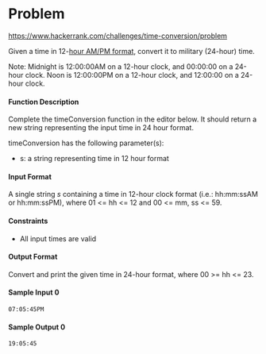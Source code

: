 # Problem

https://www.hackerrank.com/challenges/time-conversion/problem

Given a time in 12-[hour AM/PM format](https://en.wikipedia.org/wiki/12-hour_clock), convert it to military (24-hour) time.

Note: Midnight is 12:00:00AM on a 12-hour clock, and 00:00:00 on a 24-hour clock. Noon is 12:00:00PM on a 12-hour clock, and 12:00:00 on a 24-hour clock.

#### Function Description

Complete the timeConversion function in the editor below. It should return a new string representing the input time in 24 hour format.

timeConversion has the following parameter(s):

* s: a string representing time in 12 hour format

#### Input Format

A single string _s_ containing a time in 12-hour clock format (i.e.: hh:mm:ssAM or hh:mm:ssPM), where 01 <= hh <= 12 and 00 <= mm, ss <= 59.

#### Constraints

* All input times are valid

#### Output Format

Convert and print the given time in 24-hour format, where 00 >= hh <= 23.

#### Sample Input 0

    07:05:45PM

#### Sample Output 0

    19:05:45

